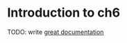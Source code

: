 # Introduction to ch6

TODO: write [great documentation](http://jacobian.org/writing/what-to-write/)
